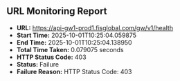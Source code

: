 ## URL Monitoring Report

- **URL:** https://api-gw1-prod1.fisglobal.com/gw/v1/health
- **Start Time:** 2025-10-01T10:25:04.059875
- **End Time:** 2025-10-01T10:25:04.138950
- **Total Time Taken:** 0.079075 seconds
- **HTTP Status Code:** 403
- **Status:** Failure
- **Failure Reason:** HTTP Status Code: 403
